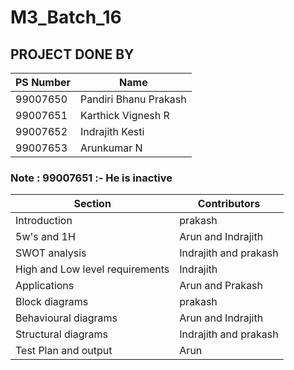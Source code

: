 # M3_Batch_16

## PROJECT DONE BY  
|PS Number | Name |
| ---- |  -----    |
| 99007650 | Pandiri Bhanu Prakash |
| 99007651 | Karthick Vignesh R |
| 99007652 | Indrajith Kesti |
| 99007653 | Arunkumar N |

### Note : 99007651 :- He is inactive 







|Section | Contributors |
| -----  | ---------    |
| Introduction |  prakash |
| 5w's and 1H | Arun and Indrajith |
| SWOT analysis | Indrajith  and prakash |
| High and Low level requirements |  Indrajith |
| Applications |  Arun and Prakash | 
| Block diagrams |  prakash | 
| Behavioural diagrams | Arun and Indrajith |
|Structural diagrams |  Indrajith and prakash | 
| Test Plan and output | Arun |
